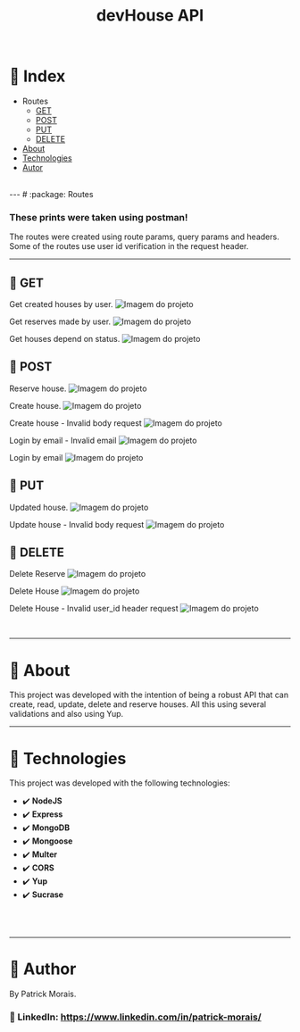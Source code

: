 <h1 align="center">devHouse API</h1>
<br />

# :pushpin: Index
- Routes
  - [GET](#camera_flash-project-media)
  - [POST](#camera_flash-project-media)
  - [PUT](#camera_flash-project-media)
  - [DELETE](#camera_flash-project-media)
- [About](#monocle_face-about)
- [Technologies](#rocket-tecnologias-usadas)
- [Autor](#closed_book-author)
<br />
---
# :package: Routes

### These prints were taken using postman!
The routes were created using route params, query params and headers.  
Some of the routes use user id verification in the request header.

---

## :file_folder: GET

Get created houses by user.
![Imagem do projeto](src/assets/get_dashboard.png)

Get reserves made by user.
![Imagem do projeto](src/assets/get_reserves.png)

Get houses depend on status.
![Imagem do projeto](src/assets/get_house.png)

## :file_folder: POST
Reserve house.
![Imagem do projeto](src/assets/post_house_reserve.png)

Create house.
![Imagem do projeto](src/assets/post_house2.png)

Create house - Invalid body request
![Imagem do projeto](src/assets/post_houses.png)

Login by email - Invalid email
![Imagem do projeto](src/assets/post_session.png)

Login by email
![Imagem do projeto](src/assets/post_sessions2.png)

## :file_folder: PUT
Updated house.
![Imagem do projeto](src/assets/put_house.png)

Update house - Invalid body request
![Imagem do projeto](src/assets/put_house2.png)

## :file_folder: DELETE
Delete Reserve
![Imagem do projeto](src/assets/delete_cancel_reserve.png)

Delete House
![Imagem do projeto](src/assets/delete_house.png)

Delete House - Invalid user_id header request
![Imagem do projeto](src/assets/delete_house2.png)


<br />

---
# :monocle_face: About
This project was developed with the intention of being a robust API that can create, read, update, delete and reserve houses. All this using several validations and also using Yup.
<br />

---

# :rocket: Technologies
This project was developed with the following technologies: <br>
- :heavy_check_mark: **NodeJS**
- :heavy_check_mark: **Express**
- :heavy_check_mark: **MongoDB**
- :heavy_check_mark: **Mongoose**
- :heavy_check_mark: **Multer**
- :heavy_check_mark: **CORS**
- :heavy_check_mark: **Yup**
- :heavy_check_mark: **Sucrase**
<br><br>
<br />

---

# :closed_book: Author
By Patrick Morais.
### :link: LinkedIn: https://www.linkedin.com/in/patrick-morais/